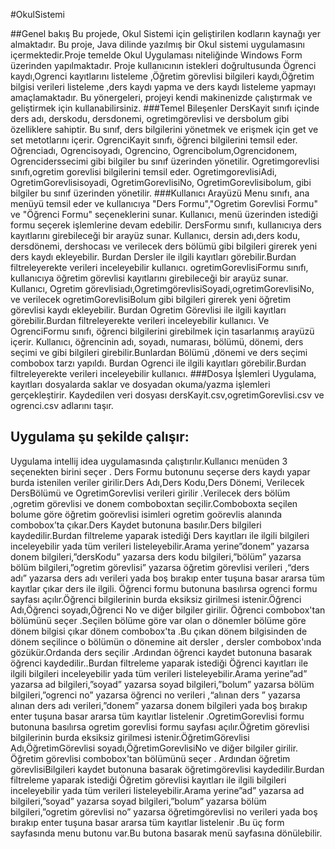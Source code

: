 #OkulSistemi

##Genel bakış
Bu projede, Okul Sistemi için geliştirilen kodların kaynağı yer almaktadır. Bu proje, Java dilinde yazılmış bir  Okul sistemi uygulamasını içermektedir.Proje temelde Okul  Uygulaması niteliğinde Windows Form üzerinden
yapılmaktadır. Proje kullanıcının istekleri doğrultusunda Ögrenci kaydı,Ogrenci kayıtlarını listeleme ,Öğretim görevlisi bilgileri kaydı,Öğretim bilgisi verileri listeleme ,ders kaydı yapma ve ders kaydı listeleme
yapmayı amaçlamaktadır. Bu yönergeleri, projeyi kendi makinenizde çalıştırmak ve geliştirmek için kullanabilirsiniz. ###Temel Bileşenler DersKayit sınıfı içinde ders adı, derskodu, dersdonemi, ogretimgörevlisi ve
dersbolum gibi özelliklere sahiptir. Bu sınıf, ders bilgilerini yönetmek ve erişmek için get ve set metotlarını içerir. OgrenciKayit sınıfı, öğrenci bilgilerini temsil eder. Oğrenciadı, Ogrencisoyadı, Ogrencino,
Ogrencibolum,Ogrencidonem, Ogrenciderssecimi gibi bilgiler bu sınıf üzerinden yönetilir. Ogretimgorevlisi sınıfı,ogretim gorevlisi bilgilerini temsil eder. OgretimgorevlisiAdi, OgretimGorevlisisoyadi, 
OgretimGorevlisiNo, OgretimGorevlisibolum, gibi bilgiler bu sınıf üzerinden yönetilir. ###Kullanıcı Arayüzü Menu sınıfı, ana menüyü temsil eder ve kullanıcıya "Ders  Formu","Ogretim Gorevlisi  Formu"  ve "Öğrenci 
Formu" seçeneklerini sunar. Kullanıcı, menü üzerinden istediği formu seçerek işlemlerine devam edebilir. DersFormu sınıfı, kullanıcıya ders kayıtlarını girebileceği bir arayüz sunar. Kullanıcı, dersin adı,ders kodu,
dersdönemi, dershocası ve verilecek ders bölümü gibi bilgileri girerek yeni ders kaydı ekleyebilir. Burdan Dersler ile ilgili kayıtları görebilir.Burdan filtreleyerekte verileri inceleyebilir kullanıcı. 
ogretimGorevlisiFormu sınıfı, kullanıcıya öğretim görevlisi kayıtlarını girebileceği bir arayüz sunar. Kullanıcı, Ogretim görevlisiadı,OgretimgörevlisiSoyadi,ogretimGorevlisiNo,  ve verilecek ogretimGorevlisiBolum
gibi bilgileri girerek yeni öğretim görevlisi kaydı ekleyebilir. Burdan Ogretim Görevlisi ile ilgili kayıtları görebilir.Burdan filtreleyerekte verileri inceleyebilir kullanıcı. Ve OgrenciFormu sınıfı, öğrenci 
bilgilerini girebilmek için tasarlanmış arayüzü içerir. Kullanıcı, öğrencinin adı, soyadı, numarası, bölümü, dönemi, ders seçimi ve gibi bilgileri girebilir.Bunlardan Bölümü ,dönemi ve ders seçimi combobox tarzı
yapıldı. Burdan Ogrenci ile ilgili kayıtları görebilir.Burdan filtreleyerekte verileri inceleyebilir kullanıcı. ###Dosya İşlemleri Uygulama, kayıtları dosyalarda saklar ve dosyadan okuma/yazma işlemleri gerçekleştirir.
Kaydedilen veri dosyası dersKayit.csv,ogretimGorevlisi.csv ve ogrenci.csv adlarını taşır.
## Uygulama şu şekilde çalışır:
Uygulama intellij idea uygulamasında çalıştırılır.Kullanıcı menüden 3 seçenekten birini seçer . Ders  Formu butonunu seçerse ders kaydı yapar burda istenilen veriler girilir.Ders Adı,Ders Kodu,Ders Dönemi,
Verilecek DersBölümü ve OgretimGorevlisi verileri girilir .Verilecek ders bölüm ,ogretim görevlisi ve donem comboboxtan seçilir.Comboboxta seçilen bolume göre öğretim goörevlisi isimleri ogretim goörevlis alanında
combobox’ta çıkar.Ders Kaydet butonuna basılır.Ders bilgileri kaydedilir.Burdan filtreleme yaparak istediği Ders kayıtları ile ilgili bilgileri inceleyebilir yada tüm verileri listeleyebilir.Arama yerine”donem” yazarsa
donem bilgileri,”dersKodu” yazarsa ders kodu bilgileri,”bölüm” yazarsa bölüm bilgileri,”ogretim görevlisi” yazarsa öğretim görevlisi verileri ,“ders adı” yazarsa ders adı verileri yada boş bırakıp enter tuşuna basar 
ararsa tüm kayıtlar çıkar ders ile ilgili. Öğrenci formu butonuna basılırsa ogrenci  formu sayfası açılır.Öğrenci bilgilerinin burda eksiksiz girilmesi istenir.Öğrenci Adı,Öğrenci soyadı,Öğrenci No ve diğer bilgiler 
girilir. Öğrenci combobox'tan bölümünü seçer .Seçilen bölüme göre var olan o dönemler bölüme göre dönem bilgisi çıkar dönem combobox'ta .Bu çıkan dönem bilgisinden de dönem seçilince o bölümün o dönemine ait dersler ,
dersler combobox'ında gözükür.Ordanda ders seçilir .Ardından öğrenci kaydet butonuna basarak öğrenci kaydedilir..Burdan filtreleme yaparak istediği Öğrenci kayıtları ile ilgili bilgileri inceleyebilir yada tüm verileri
listeleyebilir.Arama yerine”ad” yazarsa ad bilgileri,”soyad” yazarsa soyad  bilgileri,”bolum” yazarsa bölüm bilgileri,”ogrenci no” yazarsa öğrenci no verileri ,“alınan ders ” yazarsa alınan ders adı verileri,”donem”
yazarsa donem bilgileri yada boş bırakıp enter tuşuna basar ararsa tüm kayıtlar listelenir .OgretimGorevlisi formu butonuna basılırsa ogretim gorevlisi  formu sayfası açılır.Öğretim görevlisi bilgilerinin burda eksiksiz 
girilmesi istenir.ÖğretimGörevlisi Adı,ÖğretimGörevlisi soyadı,ÖğretimGorevlisiNo ve diğer bilgiler girilir. Öğretim görevlisi combobox'tan bölümünü seçer . Ardından öğretim görevlisiBilgileri kaydet butonuna basarak
öğretimgörevlisi kaydedilir.Burdan filtreleme yaparak istediği Öğretim görevlisi kayıtları ile ilgili bilgileri inceleyebilir yada tüm verileri listeleyebilir.Arama yerine”ad” yazarsa ad bilgileri,”soyad” yazarsa soyad 
bilgileri,”bolum” yazarsa bölüm bilgileri,”ogretim görevlisi no” yazarsa öğretimgörevlisi no verileri yada boş bırakıp enter tuşuna basar ararsa tüm kayıtlar listelenir .Bu üç form sayfasında menu butonu var.Bu butona 
basarak menü sayfasına dönülebilir.


